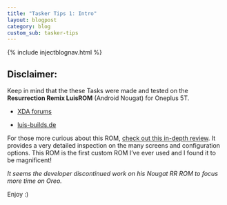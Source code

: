 ```yaml
---
title: "Tasker Tips 1: Intro"
layout: blogpost
category: blog
custom_sub: tasker-tips
---
```


{% include injectblognav.html %}

## Disclaimer:

Keep in mind that the these Tasks were made and tested on the **Resurrection Remix LuisROM** (Android Nougat) for Oneplus 5T.

+ [XDA forums](https://forum.xda-developers.com/oneplus-5t/development/op5t-resurrection-remix-n-t3746009)

+ [luis-builds.de](http://luis-builds.de/downloads/lineageos/rr/oneplus5t/)

For those more curious about this ROM, [check out this in-depth review](http://en.miui.com/thread-616732-1-1.html). It provides a very detailed inspection on the many screens and configuration options. This ROM is the first custom ROM I’ve ever used and I found it to be magnificent!

*It seems the developer discontinued work on his Nougat RR ROM to focus more time on Oreo.*

Enjoy :)